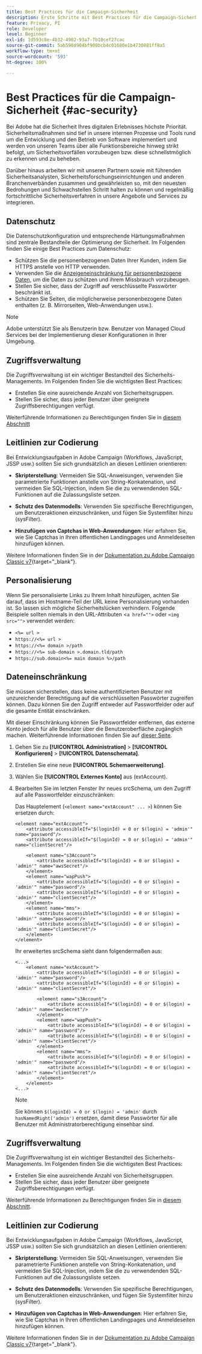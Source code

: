 ```yaml
---
title: Best Practices für die Campaign-Sicherheit
description: Erste Schritte mit Best Practices für die Campaign-Sicherheit
feature: Privacy, PI
role: Developer
level: Beginner
exl-id: 1d593c8e-4b32-4902-93a7-7b18cef27cac
source-git-commit: 5ab598d904bf900bcb4c01680e1b4730881ff8a5
workflow-type: tm+mt
source-wordcount: '593'
ht-degree: 100%

---
```


# Best Practices für die Campaign-Sicherheit {#ac-security}

Bei Adobe hat die Sicherheit Ihres digitalen Erlebnisses höchste Priorität. Sicherheitsmaßnahmen sind tief in unsere internen Prozesse und Tools rund um die Entwicklung und den Betrieb von Software implementiert und werden von unseren Teams über alle Funktionsbereiche hinweg strikt befolgt, um Sicherheitsvorfällen vorzubeugen bzw. diese schnellstmöglich zu erkennen und zu beheben.

Darüber hinaus arbeiten wir mit unseren Partnern sowie mit führenden Sicherheitsanalysten, Sicherheitsforschungseinrichtungen und anderen Branchenverbänden zusammen und gewährleisten so, mit den neuesten Bedrohungen und Schwachstellen Schritt halten zu können und regelmäßig fortschrittliche Sicherheitsverfahren in unsere Angebote und Services zu integrieren.

## Datenschutz

Die Datenschutzkonfiguration und entsprechende Härtungsmaßnahmen sind zentrale Bestandteile der Optimierung der Sicherheit. Im Folgenden finden Sie einige Best Practices zum Datenschutz:

* Schützen Sie die personenbezogenen Daten Ihrer Kunden, indem Sie HTTPS anstelle von HTTP verwenden.
* Verwenden Sie die [Anzeigeneinschränkung für personenbezogene Daten](../dev/restrict-pi-view.md), um die Daten zu schützen und ihrem Missbrauch vorzubeugen.
* Stellen Sie sicher, dass der Zugriff auf verschlüsselte Passwörter beschränkt ist.
* Schützen Sie Seiten, die möglicherweise personenbezogene Daten enthalten (z. B. Mirrorseiten, Web-Anwendungen usw.).


>[!NOTE]
>
>Adobe unterstützt Sie als Benutzerin bzw. Benutzer von Managed Cloud Services bei der Implementierung dieser Konfigurationen in Ihrer Umgebung.


## Zugriffsverwaltung 

Die Zugriffsverwaltung ist ein wichtiger Bestandteil des Sicherheits-Managements. Im Folgenden finden Sie die wichtigsten Best Practices:

* Erstellen Sie eine ausreichende Anzahl von Sicherheitsgruppen.
* Stellen Sie sicher, dass jeder Benutzer über geeignete Zugriffsberechtigungen verfügt.

Weiterführende Informationen zu Berechtigungen finden Sie in [diesem Abschnitt](../start/gs-permissions.md)

## Leitlinien zur Codierung

Bei Entwicklungsaufgaben in Adobe Campaign (Workflows, JavaScript, JSSP usw.) sollten Sie sich grundsätzlich an diesen Leitlinien orientieren:

* **Skripterstellung**: Vermeiden Sie SQL-Anweisungen, verwenden Sie parametrierte Funktionen anstelle von String-Konkatenation, und vermeiden Sie SQL-Injection, indem Sie die zu verwendenden SQL-Funktionen auf die Zulassungsliste setzen.

* **Schutz des Datenmodells**: Verwenden Sie spezifische Berechtigungen, um Benutzeraktionen einzuschränken, und fügen Sie Systemfilter hinzu (sysFilter).

* **Hinzufügen von Captchas in Web-Anwendungen**: Hier erfahren Sie, wie Sie Captchas in Ihren öffentlichen Landingpages und Anmeldeseiten hinzufügen können.

Weitere Informationen finden Sie in der [Dokumentation zu Adobe Campaign Classic v7](https://experienceleague.adobe.com/docs/campaign-classic/using/installing-campaign-classic/security-privacy/scripting-coding-guidelines.html?lang=de#installing-campaign-classic){target="_blank"}.


## Personalisierung

Wenn Sie personalisierte Links zu Ihrem Inhalt hinzufügen, achten Sie darauf, dass im Hostname-Teil der URL keine Personalisierung vorhanden ist. So lassen sich mögliche Sicherheitslücken verhindern. Folgende Beispiele sollten niemals in den URL-Attributen &lt;`a href="">` oder `<img src="">` verwendet werden:

* `<%= url >`
* `https://<%= url >`
* `https://<%= domain >/path`
* `https://<%= sub-domain >.domain.tld/path`
* `https://sub.domain<%= main domain %>/path`

## Dateneinschränkung

Sie müssen sicherstellen, dass keine authentifizierten Benutzer mit unzureichender Berechtigung auf die verschlüsselten Passwörter zugreifen können. Dazu können Sie den Zugriff entweder auf Passwortfelder oder auf die gesamte Entität einschränken.

Mit dieser Einschränkung können Sie Passwortfelder entfernen, das externe Konto jedoch für alle Benutzer über die Benutzeroberfläche zugänglich machen. Weiterführende Informationen finden Sie auf [dieser Seite](../dev/restrict-pi-view.md).

1. Gehen Sie zu **[!UICONTROL Administration]** > **[!UICONTROL Konfigurieren]** > **[!UICONTROL Datenschemata]**.

1. Erstellen Sie eine neue **[!UICONTROL Schemaerweiterung]**.

1. Wählen Sie **[!UICONTROL Externes Konto]** aus (extAccount).

1. Bearbeiten Sie im letzten Fenster Ihr neues srcSchema, um den Zugriff auf alle Passwortfelder einzuschränken:

   Das Hauptelement (`<element name="extAccount" ... >`) können Sie ersetzen durch:

   ```
   <element name="extAccount">
       <attribute accessibleIf="$(loginId) = 0 or $(login) = 'admin'" name="password"/>
       <attribute accessibleIf="$(loginId) = 0 or $(login) = 'admin'" name="clientSecret"/>
   
       <element name="s3Account">
           <attribute accessibleIf="$(loginId) = 0 or $(login) = 'admin'" name="awsSecret"/>
       </element>
       <element name="wapPush">
           <attribute accessibleIf="$(loginId) = 0 or $(login) = 'admin'" name="password"/>
           <attribute accessibleIf="$(loginId) = 0 or $(login) = 'admin'" name="clientSecret"/>
       </element>
       <element name="mms">
           <attribute accessibleIf="$(loginId) = 0 or $(login) = 'admin'" name="password"/>
           <attribute accessibleIf="$(loginId) = 0 or $(login) = 'admin'" name="clientSecret"/>
       </element>
   </element>
   ```

   Ihr erweitertes srcSchema sieht dann folgendermaßen aus:

   ```
   <...>
       <element name="extAccount">
           <attribute accessibleIf="$(loginId) = 0 or $(login) = 'admin'" name="password"/>
           <attribute accessibleIf="$(loginId) = 0 or $(login) = 'admin'" name="clientSecret"/>
   
           <element name="s3Account">
               <attribute accessibleIf="$(loginId) = 0 or $(login) = 'admin'" name="awsSecret"/>
           </element>
           <element name="wapPush">
               <attribute accessibleIf="$(loginId) = 0 or $(login) = 'admin'" name="password"/>
               <attribute accessibleIf="$(loginId) = 0 or $(login) = 'admin'" name="clientSecret"/>
           </element>
           <element name="mms">
               <attribute accessibleIf="$(loginId) = 0 or $(login) = 'admin'" name="password"/>
               <attribute accessibleIf="$(loginId) = 0 or $(login) = 'admin'" name="clientSecret"/>
           </element>
       </element>
   <...> 
   ```

   >[!NOTE]
   >
   >Sie können `$(loginId) = 0 or $(login) = 'admin'` durch `hasNamedRight('admin')` ersetzen, damit diese Passwörter für alle Benutzer mit Administratorberechtigung einsehbar sind.


## Zugriffsverwaltung 

Die Zugriffsverwaltung ist ein wichtiger Bestandteil des Sicherheits-Managements. Im Folgenden finden Sie die wichtigsten Best Practices:

* Erstellen Sie eine ausreichende Anzahl von Sicherheitsgruppen.
* Stellen Sie sicher, dass jeder Benutzer über geeignete Zugriffsberechtigungen verfügt.

Weiterführende Informationen zu Berechtigungen finden Sie in [diesem Abschnitt](../start/gs-permissions.md).

## Leitlinien zur Codierung

Bei Entwicklungsaufgaben in Adobe Campaign (Workflows, JavaScript, JSSP usw.) sollten Sie sich grundsätzlich an diesen Leitlinien orientieren:

* **Skripterstellung**: Vermeiden Sie SQL-Anweisungen, verwenden Sie parametrierte Funktionen anstelle von String-Konkatenation, und vermeiden Sie SQL-Injection, indem Sie die zu verwendenden SQL-Funktionen auf die Zulassungsliste setzen.

* **Schutz des Datenmodells**: Verwenden Sie spezifische Berechtigungen, um Benutzeraktionen einzuschränken, und fügen Sie Systemfilter hinzu (sysFilter).

* **Hinzufügen von Captchas in Web-Anwendungen**: Hier erfahren Sie, wie Sie Captchas in Ihren öffentlichen Landingpages und Anmeldeseiten hinzufügen können.

Weitere Informationen finden Sie in der [Dokumentation zu Adobe Campaign Classic v7](https://experienceleague.adobe.com/docs/campaign-classic/using/installing-campaign-classic/security-privacy/scripting-coding-guidelines.html?lang=de#installing-campaign-classic){target="_blank"}.
